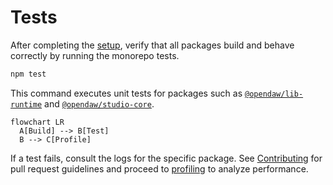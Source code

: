 # Tests

After completing the [setup](./setup.md), verify that all packages build and
behave correctly by running the monorepo tests.

```bash
npm test
```

This command executes unit tests for packages such as
[`@opendaw/lib-runtime`](../package-inventory.md#lib) and
[`@opendaw/studio-core`](../package-inventory.md#studio).

```mermaid
flowchart LR
  A[Build] --> B[Test]
  B --> C[Profile]
```

If a test fails, consult the logs for the specific package. See
[Contributing](../contributing.md) for pull request guidelines and proceed to
[profiling](./profiling.md) to analyze performance.
